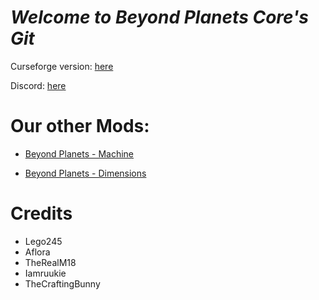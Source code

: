 # *Welcome to Beyond Planets Core's Git* #

Curseforge version: [here](https://www.curseforge.com/minecraft/mc-mods/beyond-planets-core)

Discord: [here](https://discord.gg/tWfYRpKNKW)

# Our other Mods: #

* [Beyond Planets - Machine](https://www.curseforge.com/minecraft/mc-mods/beyond-planets-machines)

* [Beyond Planets - Dimensions](https://www.curseforge.com/minecraft/mc-mods/beyond-planets-dimensions)


# Credits #

* Lego245
* Aflora
* TheRealM18
* Iamruukie
* TheCraftingBunny
